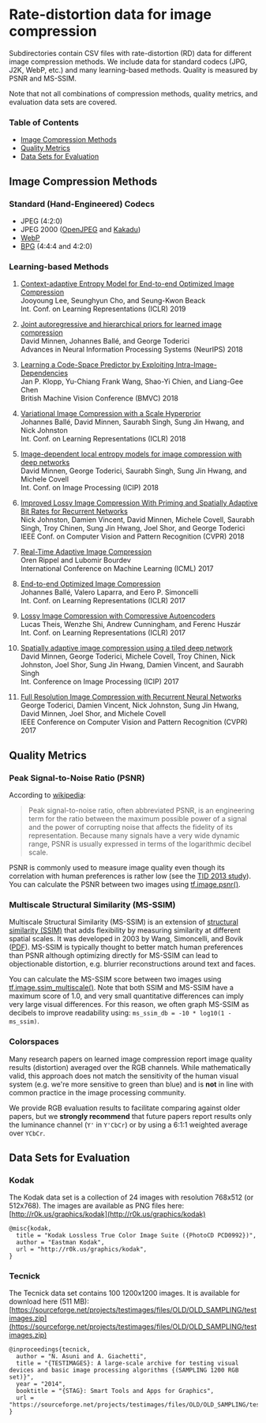 # Rate-distortion data for image compression

Subdirectories contain CSV files with rate-distortion (RD) data for different
image compression methods. We include data for standard codecs (JPG, J2K, WebP,
etc.) and many learning-based methods. Quality is measured by PSNR and MS-SSIM.

Note that not all combinations of compression methods, quality metrics, and
evaluation data sets are covered.

### Table of Contents

* [Image Compression Methods](#image-compression-methods)
* [Quality Metrics](#quality-metrics)
* [Data Sets for Evaluation](#data-sets-for-evaluation)

## Image Compression Methods

### Standard (Hand-Engineered) Codecs

*   JPEG (4:2:0)
*   JPEG 2000 ([OpenJPEG](https://www.openjpeg.org) and
               [Kakadu](https://kakadusoftware.com/))
*   [WebP](https://developers.google.com/speed/webp)
*   [BPG](https://bellard.org/bpg/) (4:4:4 and 4:2:0)

### Learning-based Methods

1.   [Context-adaptive Entropy Model for End-to-end Optimized Image Compression](https://openreview.net/forum?id=HyxKIiAqYQ)\
    Jooyoung Lee, Seunghyun Cho, and Seung-Kwon Beack\
    Int. Conf. on Learning Representations (ICLR) 2019

2.  [Joint autoregressive and hierarchical priors for learned image
    compression](https://arxiv.org/abs/1809.02736)\
    David Minnen, Johannes Ballé, and George Toderici\
    Advances in Neural Information Processing Systems (NeurIPS) 2018

3.  [Learning a Code-Space Predictor by Exploiting Intra-Image-Dependencies](http://bmvc2018.org/contents/papers/0491.pdf)\
    Jan P. Klopp, Yu-Chiang Frank Wang, Shao-Yi Chien, and Liang-Gee Chen\
    British Machine Vision Conference (BMVC) 2018

4.  [Variational Image Compression with a Scale Hyperprior](https://arxiv.org/abs/1802.01436)\
    Johannes Ballé, David Minnen, Saurabh Singh, Sung Jin Hwang, and Nick
    Johnston\
    Int. Conf. on Learning Representations (ICLR) 2018

5.  [Image-dependent local entropy models for image compression with deep
    networks](https://arxiv.org/abs/1805.12295)\
    David Minnen, George Toderici, Saurabh Singh, Sung Jin Hwang, and Michele
    Covell\
    Int. Conf. on Image Processing (ICIP) 2018

6.  [Improved Lossy Image Compression With Priming and Spatially Adaptive Bit
    Rates for Recurrent Networks](https://arxiv.org/abs/1703.10114)\
    Nick Johnston, Damien Vincent, David Minnen, Michele Covell, Saurabh Singh,
    Troy Chinen, Sung Jin Hwang, Joel Shor, and George Toderici\
    IEEE Conf. on Computer Vision and Pattern Recognition (CVPR) 2018

7.  [Real-Time Adaptive Image Compression](https://arxiv.org/abs/1705.05823)\
    Oren Rippel and Lubomir Bourdev\
    International Conference on Machine Learning (ICML) 2017

8.  [End-to-end Optimized Image Compression](https://arxiv.org/abs/1611.01704)\
    Johannes Ballé, Valero Laparra, and Eero P. Simoncelli\
    Int. Conf. on Learning Representations (ICLR) 2017

9.  [Lossy Image Compression with Compressive Autoencoders](https://openreview.net/forum?id=rJiNwv9gg)\
    Lucas Theis, Wenzhe Shi, Andrew Cunningham, and Ferenc Huszár\
    Int. Conf. on Learning Representations (ICLR) 2017

10. [Spatially adaptive image compression using a tiled deep network](https://arxiv.org/abs/1802.02629)\
    David Minnen, George Toderici, Michele Covell, Troy Chinen, Nick Johnston,
    Joel Shor, Sung Jin Hwang, Damien Vincent, and Saurabh Singh\
    Int. Conference on Image Processing (ICIP) 2017

11. [Full Resolution Image Compression with Recurrent Neural Networks](https://arxiv.org/abs/1608.05148)\
    George Toderici, Damien Vincent, Nick Johnston, Sung Jin Hwang, David
    Minnen, Joel Shor, and Michele Covell\
    IEEE Conference on Computer Vision and Pattern Recognition (CVPR) 2017

## Quality Metrics

### Peak Signal-to-Noise Ratio (PSNR)

According to
[wikipedia](https://en.wikipedia.org/wiki/Peak_signal-to-noise_ratio):

> Peak signal-to-noise ratio, often abbreviated PSNR, is an engineering term for
> the ratio between the maximum possible power of a signal and the power of
> corrupting noise that affects the fidelity of its representation. Because many
> signals have a very wide dynamic range, PSNR is usually expressed in terms of
> the logarithmic decibel scale.

PSNR is commonly used to measure image quality even though its correlation with
human preferences is rather low (see the [TID 2013
study](http://www.ponomarenko.info/tid2013.htm)). You can calculate the PSNR
between two images using
[tf.image.psnr()](https://www.tensorflow.org/api_docs/python/tf/image/psnr).

### Multiscale Structural Similarity (MS-SSIM)

Multiscale Structural Similarity (MS-SSIM) is an extension of [structural
similarity (SSIM)](https://en.wikipedia.org/wiki/Structural_similarity) that
adds flexibility by measuring similarity at different spatial scales. It was
developed in 2003 by Wang, Simoncelli, and Bovik
([PDF](https://www.cns.nyu.edu/pub/eero/wang03b.pdf)). MS-SSIM is typically
thought to better match human preferences than PSNR although optimizing directly
for MS-SSIM can lead to objectionable distortion, e.g. blurrier reconstructions
around text and faces.

You can calculate the MS-SSIM score between two images using
[tf.image.ssim_multiscale()](
https://www.tensorflow.org/api_docs/python/tf/image/ssim_multiscale). Note that
both SSIM and MS-SSIM have a maximum score of 1.0, and very small quantitative
differences can imply very large visual differences. For this reason, we often
graph MS-SSIM as decibels to improve readability using: `ms_ssim_db = -10 *
log10(1 - ms_ssim)`.

### Colorspaces

Many research papers on learned image compression report image quality results
(distortion) averaged over the RGB channels. While mathematically valid, this
approach does not match the sensitivity of the human visual system (e.g. we're
more sensitive to green than blue) and is **not** in line with common practice
in the image processing community.

We provide RGB evaluation results to facilitate comparing against older papers,
but we **strongly recommend** that future papers report results only the
luminance channel (`Y'` in `Y'CbCr`) or by using a 6:1:1 weighted average over
`YCbCr`.

## Data Sets for Evaluation

### Kodak

The Kodak data set is a collection of 24 images with resolution 768x512 (or
512x768). The images are available as PNG files here:
[http://r0k.us/graphics/kodak](http://r0k.us/graphics/kodak)

    @misc{kodak,
      title = "Kodak Lossless True Color Image Suite ({PhotoCD PCD0992})",
      author = "Eastman Kodak",
      url = "http://r0k.us/graphics/kodak",
    }

### Tecnick

The Tecnick data set contains 100 1200x1200 images. It is available for download
here (511 MB):
[https://sourceforge.net/projects/testimages/files/OLD/OLD_SAMPLING/testimages.zip](https://sourceforge.net/projects/testimages/files/OLD/OLD_SAMPLING/testimages.zip)

    @inproceedings{tecnick,
      author = "N. Asuni and A. Giachetti",
      title = "{TESTIMAGES}: A large-scale archive for testing visual devices and basic image processing algorithms {(SAMPLING 1200 RGB set)}",
      year = "2014",
      booktitle = "{STAG}: Smart Tools and Apps for Graphics",
      url = "https://sourceforge.net/projects/testimages/files/OLD/OLD_SAMPLING/testimages.zip",
    }
